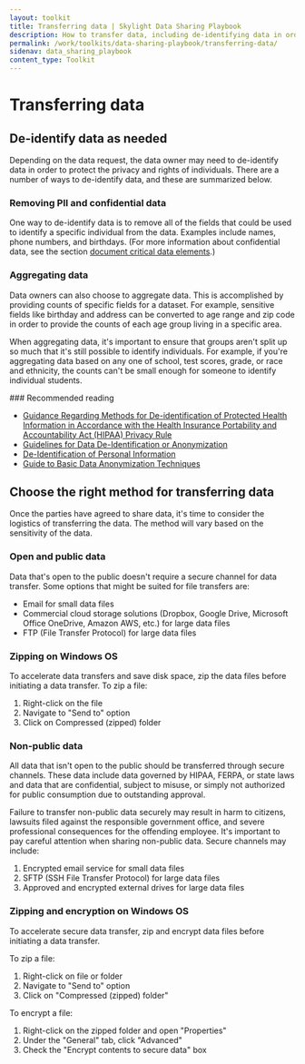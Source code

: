 ```yaml
---
layout: toolkit
title: Transferring data | Skylight Data Sharing Playbook
description: How to transfer data, including de-identifying data in order to protect the privacy and rights of individuals.
permalink: /work/toolkits/data-sharing-playbook/transferring-data/
sidenav: data_sharing_playbook
content_type: Toolkit
---
```


# Transferring data

## De-identify data as needed

Depending on the data request, the data owner may need to de-identify data in order to protect the privacy and rights of individuals. There are a number of ways to de-identify data, and these are summarized below.

### Removing PII and confidential data

One way to de-identify data is to remove all of the fields that could be used to identify a specific individual from the data. Examples include names, phone numbers, and birthdays. (For more information about confidential data, see the section [document critical data elements](/work/toolkits/data-sharing-playbook/safeguarding-data#document-critical-data-elements).)

### Aggregating data

Data owners can also choose to aggregate data. This is accomplished by providing counts of specific fields for a dataset. For example, sensitive fields like birthday and address can be converted to age range and zip code in order to provide the counts of each age group living in a specific area.

When aggregating data, it's important to ensure that groups aren't split up so much that it's still possible to identify individuals. For example, if you're aggregating data based on any one of school, test scores, grade, or race and ethnicity, the counts can't be small enough for someone to identify individual students.

<div class="callout--note" markdown="1">
### Recommended reading

- [Guidance Regarding Methods for De-identification of Protected Health Information in Accordance with the Health Insurance Portability and Accountability Act (HIPAA) Privacy Rule](https://www.hhs.gov/hipaa/for-professionals/privacy/special-topics/de-identification/index.html)
- [Guidelines for Data De-Identification or Anonymization](https://www.educause.edu/focus-areas-and-initiatives/policy-and-security/cybersecurity-program/resources/information-security-guide/toolkits/guidelines-for-data-deidentification-or-anonymization)
- [De-Identification of Personal Information](https://nvlpubs.nist.gov/nistpubs/ir/2015/NIST.IR.8053.pdf)
- [Guide to Basic Data Anonymization Techniques](https://iapp.org/media/pdf/resource_center/Guide_to_Anonymisation.pdf)
</div>

## Choose the right method for transferring data

Once the parties have agreed to share data, it's time to consider the logistics of transferring the data. The method will vary based on the sensitivity of the data.

### Open and public data

Data that's open to the public doesn't require a secure channel for data transfer. Some options that might be suited for file transfers are:

- Email for small data files
- Commercial cloud storage solutions (Dropbox, Google Drive, Microsoft Office OneDrive, Amazon AWS, etc.) for large data files
- FTP (File Transfer Protocol) for large data files

### Zipping on Windows OS

To accelerate data transfers and save disk space, zip the data files before initiating a data transfer. To zip a file:

1. Right-click on the file
2. Navigate to "Send to" option
3. Click on Compressed (zipped) folder

### Non-public data

All data that isn't open to the public should be transferred through secure channels. These data include data governed by HIPAA, FERPA, or state laws and data that are confidential, subject to misuse, or simply not authorized for public consumption due to outstanding approval.

Failure to transfer non-public data securely may result in harm to citizens, lawsuits filed against the responsible government office, and severe professional consequences for the offending employee. It's important to pay careful attention when sharing non-public data. Secure channels may include:

1. Encrypted email service for small data files
2. SFTP (SSH File Transfer Protocol) for large data files
3. Approved and encrypted external drives for large data files

### Zipping and encryption on Windows OS

To accelerate secure data transfer, zip and encrypt data files before initiating a data transfer.

To zip a file:

1. Right-click on file or folder
2. Navigate to "Send to" option
3. Click on "Compressed (zipped) folder"

To encrypt a file:

1. Right-click on the zipped folder and open "Properties"
2. Under the "General" tab, click "Advanced"
3. Check the "Encrypt contents to secure data" box
